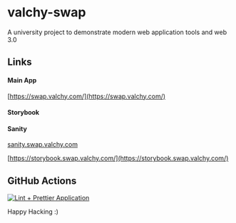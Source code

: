 # valchy-swap

A university project to demonstrate modern web application tools and web 3.0

## Links

#### Main App

[https://swap.valchy.com/](https://swap.valchy.com/)

#### Storybook

#### Sanity

[sanity.swap.valchy.com](sanity.swap.valchy.com)

[https://storybook.swap.valchy.com/](https://storybook.swap.valchy.com/)

## GitHub Actions

[![Lint + Prettier Application](https://github.com/Valchy/valchy-swap/actions/workflows/node.js.yml/badge.svg)](https://github.com/Valchy/valchy-swap/actions/workflows/node.js.yml)

Happy Hacking :)
